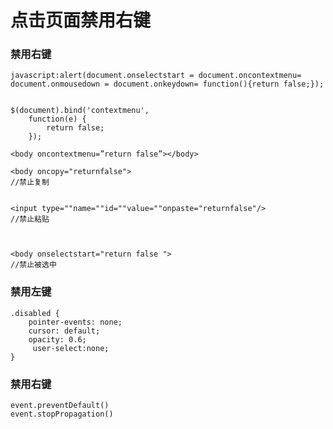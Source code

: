 # 点击页面禁用右键

### 禁用右键

    javascript:alert(document.onselectstart = document.oncontextmenu= document.onmousedown = document.onkeydown= function(){return false;});


    $(document).bind('contextmenu',
        function(e) {
            return false;
        });

    <body oncontextmenu=”return false”></body>

    <body oncopy="returnfalse">  
    //禁止复制


    <input type=""name=""id=""value=""onpaste="returnfalse"/>  
    //禁止粘贴



    <body onselectstart="return false ">   
    //禁止被选中


### 禁用左键

    .disabled {
        pointer-events: none;
        cursor: default;
        opacity: 0.6;
         user-select:none;
    }

### 禁用右键

    event.preventDefault()
    event.stopPropagation()